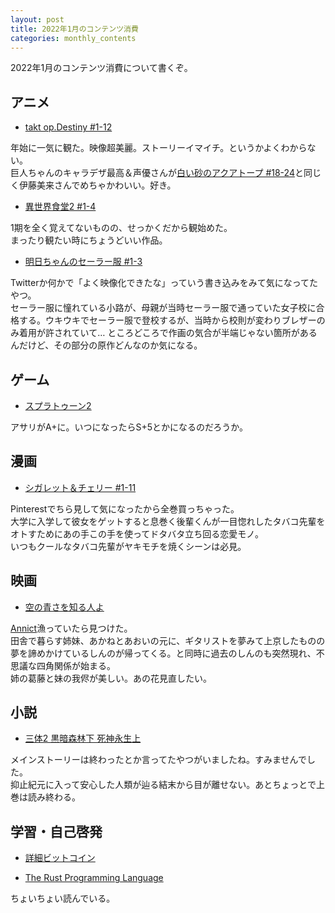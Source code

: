 ```yaml
---
layout: post
title: 2022年1月のコンテンツ消費
categories: monthly_contents
---
```


2022年1月のコンテンツ消費について書くぞ。

## アニメ
- [takt op.Destiny #1-12](https://annict.com/works/8180)

年始に一気に観た。映像超美麗。ストーリーイマイチ。というかよくわからない。  
巨人ちゃんのキャラデザ最高＆声優さんが[白い砂のアクアトープ #18-24](https://annict.com/works/7922)と同じく伊藤美来さんでめちゃかわいい。好き。

- [異世界食堂2 #1-4](https://annict.com/works/8402)

1期を全く覚えてないものの、せっかくだから観始めた。  
まったり観たい時にちょうどいい作品。

- [明日ちゃんのセーラー服 #1-3](https://annict.com/works/8179)

Twitterか何かで「よく映像化できたな」っていう書き込みをみて気になってたやつ。  
セーラー服に憧れている小路が、母親が当時セーラー服で通っていた女子校に合格する。ウキウキでセーラー服で登校するが、当時から校則が変わりブレザーのみ着用が許されていて…
ところどころで作画の気合が半端じゃない箇所があるんだけど、その部分の原作どんなのか気になる。


## ゲーム
- [スプラトゥーン2](https://amzn.to/3febU6I)

アサリがA+に。いつになったらS+5とかになるのだろうか。


## 漫画

- [シガレット＆チェリー #1-11](https://amzn.to/3Ic1kth)

Pinterestでちら見して気になったから全巻買っちゃった。  
大学に入学して彼女をゲットすると息巻く後輩くんが一目惚れしたタバコ先輩をオトすためにあの手この手を使ってドタバタ立ち回る恋愛モノ。  
いつもクールなタバコ先輩がヤキモチを焼くシーンは必見。


## 映画

- [空の青さを知る人よ](https://filmarks.com/movies/83593)

[Annict](https://annict.com/)漁っていたら見つけた。  
田舎で暮らす姉妹、あかねとあおいの元に、ギタリストを夢みて上京したものの夢を諦めかけているしんのが帰ってくる。と同時に過去のしんのも突然現れ、不思議な四角関係が始まる。  
姉の葛藤と妹の我侭が美しい。あの花見直したい。


## 小説

- [三体2 黒暗森林下 死神永生上](https://amzn.to/3pASChJ)

メインストーリーは終わったとか言ってたやつがいましたね。すみませんでした。  
抑止紀元に入って安心した人類が辿る結末から目が離せない。あとちょっとで上巻は読み終わる。


## 学習・自己啓発

- [詳細ビットコイン](https://amzn.to/3FBN6AX)

- [The Rust Programming Language](https://doc.rust-jp.rs/book-ja/)

ちょいちょい読んでいる。
